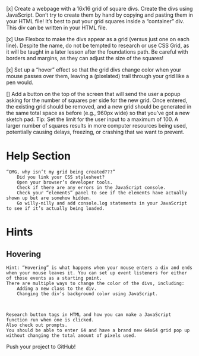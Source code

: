 [x] Create a webpage with a 16x16 grid of square divs. Create the divs using JavaScript. Don’t try to create them by hand by copying and pasting them in your HTML file! It’s best to put your grid squares inside a “container” div. This div can be written in your HTML file.

[x] Use Flexbox to make the divs appear as a grid (versus just one on each line). Despite the name, do not be tempted to research or use CSS Grid, as it will be taught in a later lesson after the foundations path. Be careful with borders and margins, as they can adjust the size of the squares!

[x] Set up a “hover” effect so that the grid divs change color when your mouse passes over them, leaving a (pixelated) trail through your grid like a pen would.

[] Add a button on the top of the screen that will send the user a popup asking for the number of squares per side for the new grid. Once entered, the existing grid should be removed, and a new grid should be generated in the same total space as before (e.g., 960px wide) so that you’ve got a new sketch pad.  Tip: Set the limit for the user input to a maximum of 100. A larger number of squares results in more computer resources being used, potentially causing delays, freezing, or crashing that we want to prevent.



# Help Section
    “OMG, why isn’t my grid being created???”
        Did you link your CSS stylesheet?
        Open your browser’s developer tools.
        Check if there are any errors in the JavaScript console.
        Check your “elements” panel to see if the elements have actually shown up but are somehow hidden.
        Go willy-nilly and add console.log statements in your JavaScript to see if it’s actually being loaded.

# Hints
## Hovering
    Hint: “Hovering” is what happens when your mouse enters a div and ends when your mouse leaves it. You can set up event listeners for either of those events as a starting point.
    There are multiple ways to change the color of the divs, including:
        Adding a new class to the div.
        Changing the div’s background color using JavaScript.


   
    Research button tags in HTML and how you can make a JavaScript function run when one is clicked.
    Also check out prompts.
    You should be able to enter 64 and have a brand new 64x64 grid pop up without changing the total amount of pixels used.

Push your project to GitHub!